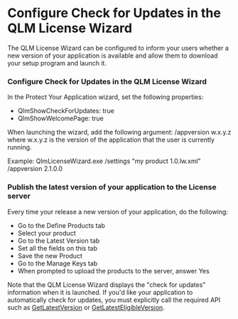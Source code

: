 # Configure Check for Updates in the QLM License Wizard

The QLM License Wizard can be configured to inform your users whether a new version of your application is available and allow them to download your setup program and launch it.

### Configure Check for Updates in the QLM License Wizard

In the Protect Your Application wizard, set the following properties:

* QlmShowCheckForUpdates: true
* QlmShowWelcomePage: true

When launching the wizard, add the following argument: /appversion w.x.y.z where w.x.y.z is the version of the application that the user is currently running.

Example: QlmLicenseWizard.exe /settings "my product 1.0.lw.xml" /appversion 2.1.0.0

### Publish the latest version of your application to the License server

Every time your release a new version of your application, do the following:

* Go to the Define Products tab
* Select your product
* Go to the Latest Version tab
* Set all the fields on this tab
* Save the new Product
* Go to the Manage Keys tab
* When prompted to upload the products to the server, answer Yes

Note that the QLM License Wizard displays the "check for updates" information when it is launched. If you'd like your application to automatically check for updates, you must explicitly call the required API such as [GetLatestVersion](https://support.soraco.co/hc/en-us/articles/207609923-QlmLicense-GetLatestVersion) or [GetLatestEligibleVersion](https://support.soraco.co/hc/en-us/articles/208630416-QlmLicense-GetLatestEligibleVersion).&#x20;

